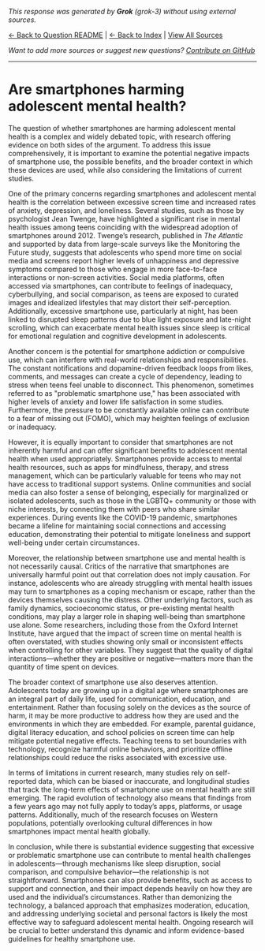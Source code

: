 <!-- 
Generated by: grok
Model: grok-3
Prompt type: default
Generated at: 2025-06-13T09:26:55.279732
-->

*This response was generated by **Grok** (grok-3) without using external sources.*

[← Back to Question README](README.md) | [← Back to Index](../README.md) | [View All Sources](../allsources.md)

*Want to add more sources or suggest new questions? [Contribute on GitHub](https://github.com/justinwest/SuggestedSources)*

---

# Are smartphones harming adolescent mental health?

The question of whether smartphones are harming adolescent mental health is a complex and widely debated topic, with research offering evidence on both sides of the argument. To address this issue comprehensively, it is important to examine the potential negative impacts of smartphone use, the possible benefits, and the broader context in which these devices are used, while also considering the limitations of current studies.

One of the primary concerns regarding smartphones and adolescent mental health is the correlation between excessive screen time and increased rates of anxiety, depression, and loneliness. Several studies, such as those by psychologist Jean Twenge, have highlighted a significant rise in mental health issues among teens coinciding with the widespread adoption of smartphones around 2012. Twenge’s research, published in *The Atlantic* and supported by data from large-scale surveys like the Monitoring the Future study, suggests that adolescents who spend more time on social media and screens report higher levels of unhappiness and depressive symptoms compared to those who engage in more face-to-face interactions or non-screen activities. Social media platforms, often accessed via smartphones, can contribute to feelings of inadequacy, cyberbullying, and social comparison, as teens are exposed to curated images and idealized lifestyles that may distort their self-perception. Additionally, excessive smartphone use, particularly at night, has been linked to disrupted sleep patterns due to blue light exposure and late-night scrolling, which can exacerbate mental health issues since sleep is critical for emotional regulation and cognitive development in adolescents.

Another concern is the potential for smartphone addiction or compulsive use, which can interfere with real-world relationships and responsibilities. The constant notifications and dopamine-driven feedback loops from likes, comments, and messages can create a cycle of dependency, leading to stress when teens feel unable to disconnect. This phenomenon, sometimes referred to as "problematic smartphone use," has been associated with higher levels of anxiety and lower life satisfaction in some studies. Furthermore, the pressure to be constantly available online can contribute to a fear of missing out (FOMO), which may heighten feelings of exclusion or inadequacy.

However, it is equally important to consider that smartphones are not inherently harmful and can offer significant benefits to adolescent mental health when used appropriately. Smartphones provide access to mental health resources, such as apps for mindfulness, therapy, and stress management, which can be particularly valuable for teens who may not have access to traditional support systems. Online communities and social media can also foster a sense of belonging, especially for marginalized or isolated adolescents, such as those in the LGBTQ+ community or those with niche interests, by connecting them with peers who share similar experiences. During events like the COVID-19 pandemic, smartphones became a lifeline for maintaining social connections and accessing education, demonstrating their potential to mitigate loneliness and support well-being under certain circumstances.

Moreover, the relationship between smartphone use and mental health is not necessarily causal. Critics of the narrative that smartphones are universally harmful point out that correlation does not imply causation. For instance, adolescents who are already struggling with mental health issues may turn to smartphones as a coping mechanism or escape, rather than the devices themselves causing the distress. Other underlying factors, such as family dynamics, socioeconomic status, or pre-existing mental health conditions, may play a larger role in shaping well-being than smartphone use alone. Some researchers, including those from the Oxford Internet Institute, have argued that the impact of screen time on mental health is often overstated, with studies showing only small or inconsistent effects when controlling for other variables. They suggest that the quality of digital interactions—whether they are positive or negative—matters more than the quantity of time spent on devices.

The broader context of smartphone use also deserves attention. Adolescents today are growing up in a digital age where smartphones are an integral part of daily life, used for communication, education, and entertainment. Rather than focusing solely on the devices as the source of harm, it may be more productive to address how they are used and the environments in which they are embedded. For example, parental guidance, digital literacy education, and school policies on screen time can help mitigate potential negative effects. Teaching teens to set boundaries with technology, recognize harmful online behaviors, and prioritize offline relationships could reduce the risks associated with excessive use.

In terms of limitations in current research, many studies rely on self-reported data, which can be biased or inaccurate, and longitudinal studies that track the long-term effects of smartphone use on mental health are still emerging. The rapid evolution of technology also means that findings from a few years ago may not fully apply to today’s apps, platforms, or usage patterns. Additionally, much of the research focuses on Western populations, potentially overlooking cultural differences in how smartphones impact mental health globally.

In conclusion, while there is substantial evidence suggesting that excessive or problematic smartphone use can contribute to mental health challenges in adolescents—through mechanisms like sleep disruption, social comparison, and compulsive behavior—the relationship is not straightforward. Smartphones can also provide benefits, such as access to support and connection, and their impact depends heavily on how they are used and the individual’s circumstances. Rather than demonizing the technology, a balanced approach that emphasizes moderation, education, and addressing underlying societal and personal factors is likely the most effective way to safeguard adolescent mental health. Ongoing research will be crucial to better understand this dynamic and inform evidence-based guidelines for healthy smartphone use.